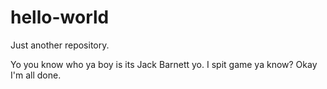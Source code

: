 # hello-world
Just another repository.

Yo you know who ya boy is its Jack Barnett yo.  I spit game ya know?  Okay I'm all done.
